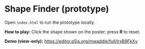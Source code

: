 # Shape Finder (prototype)

Open `index.html` to run the prototype locally.

**How to play:** Click the shape shown on the poster; press **R** to reset.

**Demo (view-only):** <https://editor.p5js.org/mwaddle/full/lrxB9FkXy>  

